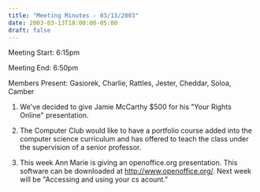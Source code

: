```yaml
---
title: "Meeting Minutes - 03/13/2003"
date: 2003-03-13T18:00:00-05:00
draft: false
---
```


Meeting Start: 6:15pm </p><p>
Meeting End: 6:50pm </p><p>
Members Present: Gasiorek, Charlie, Rattles, Jester, Cheddar, Soloa, Camber </p><p>
1. We've decided to give Jamie McCarthy $500 for his "Your Rights Online" presentation. </p><p>
2. The Computer Club would like to have a portfolio course added into the computer science curriculum and has offered to teach the class under the supervision of a senior professor. </p><p>
3. This week Ann Marie is giving an openoffice.org presentation. This software can be downloaded at <a href="http://www.openoffice.org/">http://www.openoffice.org/</a>. Next week will be "Accessing and using your cs acount."</p>
